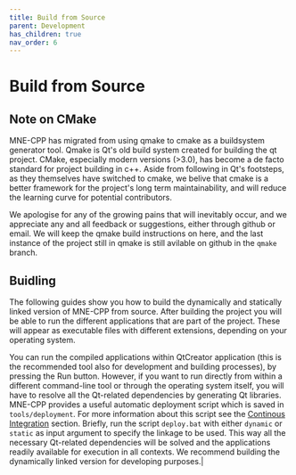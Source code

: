 ```yaml
---
title: Build from Source
parent: Development
has_children: true
nav_order: 6
---
```

# Build from Source

## Note on CMake

MNE-CPP has migrated from using qmake to cmake as a buildsystem generator tool. Qmake is Qt's old build system created for building the qt project. CMake, especially modern versions (>3.0), has become a de facto standard for project building in c++. Aside from following in Qt's footsteps, as they themselves have switched to cmake, we belive that cmake is a better framework for the project's long term maintainability, and will reduce the learning curve for potential contributors.

We apologise for any of the growing pains that will inevitably occur, and we appreciate any and all feedback or suggestions, either through github or email. We will keep the qmake build instructions on here, and the last instance of the project still in qmake is still avilable on github in the `qmake` branch. 

## Buidling 

The following guides show you how to build the dynamically and statically linked version of MNE-CPP from source. After building the project you will be able to run the different applications that are part of the project. These will appear as executable files with different extensions, depending on your operating system.

You can run the compiled applications within QtCreator application (this is the recommended tool also for development and building processes), by pressing the Run button. However, if you want to run directly from within a different command-line tool or through the operating system itself, you will have to resolve all the Qt-related dependencies by generating Qt libraries. MNE-CPP provides a useful automatic deployment script which is saved in ```tools/deployment```. For more information about this script see the [Continous Integration](ci_deployment.md) section. Briefly, run the script ```deploy.bat```  with either ```dynamic``` or ```static``` as input argument to specify the linkage to be used. This way all the necessary Qt-related dependencies will be solved and the applications readily available for execution in all contexts. We recommend building the dynamically linked version for developing purposes.|

